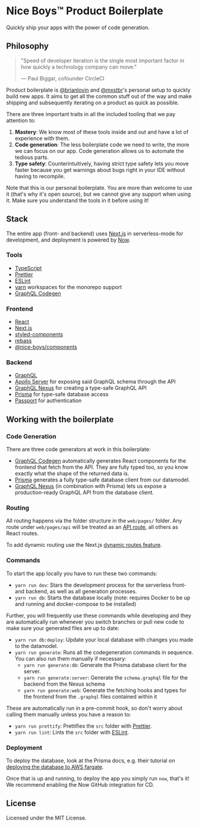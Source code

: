 # Nice Boys™️ Product Boilerplate

Quickly ship your apps with the power of code generation.

## Philosophy

> "Speed of developer iteration is the single most important factor in how quickly a technology company can move."
>
> — Paul Biggar, cofounder CircleCI

Product boilerplate is [@brianlovin](https://github.com/brianlovin) and [@mxstbr](https://github.com/mxstbr)'s personal setup to quickly build new apps. It aims to get all the common stuff out of the way and make shipping and subsequently iterating on a product as quick as possible.

There are three important traits in all the included tooling that we pay attention to:

1. **Mastery**: We know most of these tools inside and out and have a lot of experience with them.
2. **Code generation**: The less boilerplate code we need to write, the more we can focus on our app. Code generation allows us to automate the tedious parts.
3. **Type safety**: Counterintuitively, having strict type safety lets you move faster because you get warnings about bugs right in your IDE without having to recompile.

Note that this is our personal boilerplate. You are more than welcome to use it (that's why it's open source), but we cannot give any support when using it. Make sure you understand the tools in it before using it!

## Stack

The entire app (front- and backend) uses [Next.js](https://nextjs.org) in serverless-mode for development, and deployment is powered by [Now](https://now.sh).

### Tools

- [TypeScript](typescriptlang.org)
- [Prettier](https://prettier.io)
- [ESLint](https://eslint.org)
- [yarn](https://yarnpkg.com) workspaces for the monorepo support
- [GraphQL Codegen](https://graphql-code-generator.com)

### Frontend

- [React](https://github.com/facebook/react)
- [Next.js](https://github.com/zeit/next.js)
- [styled-components](https://github.com/styled-components/styled-components)
- [rebass](https://rebassjs.org)
- [@nice-boys/components](https://github.com/nice-boys/components)

### Backend

- [GraphQL](https://graphql.org)
- [Apollo Server](http://apollographql.com/docs/apollo-server) for exposing said GraphQL schema through the API
- [GraphQL Nexus](https://nexus.js.org) for creating a type-safe GraphQL API
- [Prisma](https://prisma.io) for type-safe database access
- [Passport](http://www.passportjs.org/) for authentication

## Working with the boilerplate

### Code Generation

There are three code generators at work in this boilerplate:

- [GraphQL Codegen](https://graphql-code-generator.com) automatically generates React components for the frontend that fetch from the API. They are fully typed too, so you know exactly what the shape of the returned data is.
- [Prisma](https://prisma.io) generates a fully type-safe database client from our datamodel.
- [GraphQL Nexus](https://nexus.js.org) (in combination with Prisma) lets us expose a production-ready GraphQL API from the database client.

### Routing

All routing happens via the folder structure in the `web/pages/` folder. Any route under `web/pages/api` will be treated as an [API route](https://nextjs.org/docs#api-routes), all others as React routes.

To add dynamic routing use the Next.js [dynamic routes feature](https://nextjs.org/docs#dynamic-routes).

### Commands

To start the app locally you have to run these two commands:

- `yarn run dev`: Stars the development process for the serverless front- and backend, as well as all generation processes.
- `yarn run db`: Starts the database locally (note: requires Docker to be up and running and docker-compose to be installed)

Further, you will frequently use these commands while developing and they are automatically run whenever you switch branches or pull new code to make sure your generated files are up to date:

- `yarn run db:deploy`: Update your local database with changes you made to the datamodel.
- `yarn run generate`: Runs all the codegeneration commands in sequence. You can also run them manually if necessary:
  - `yarn run generate:db`: Generate the Prisma database client for the server.
  - `yarn run generate:server`: Generate the `schema.graphql` file for the backend from the Nexus schema
  - `yarn run generate:web`: Generate the fetching hooks and types for the frontend from the `.graphql` files contained within it

These are automatically run in a pre-commit hook, so don't worry about calling them manually unless you have a reason to:

- `yarn run prettify`: Prettifies the `src` folder with [Prettier](https://prettier.io).
- `yarn run lint`: Lints the `src` folder with [ESLint](https://eslint.org).

### Deployment

To deploy the database, look at the Prisma docs, e.g. their tutorial on [deploying the database to AWS fargate](https://www.prisma.io/tutorials/deploy-prisma-to-aws-fargate-ct14).

Once that is up and running, to deploy the app you simply run `now`, that's it! We recommend enabling the Now GitHub integration for CD.

## License

Licensed under the MIT License.
